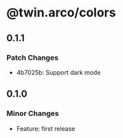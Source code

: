 # @twin.arco/colors

## 0.1.1

### Patch Changes

- 4b7025b: Support dark mode

## 0.1.0

### Minor Changes

- Feature: first release
